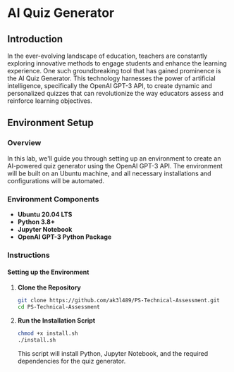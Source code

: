 # AI Quiz Generator

## Introduction 
In the ever-evolving landscape of education, teachers are constantly exploring innovative methods to engage students and enhance the learning experience. One such groundbreaking tool that has gained prominence is the AI Quiz Generator. This technology harnesses the power of artificial intelligence, specifically the OpenAI GPT-3 API, to create dynamic and personalized quizzes that can revolutionize the way educators assess and reinforce learning objectives.

## Environment Setup

### Overview
In this lab, we'll guide you through setting up an environment to create an AI-powered quiz generator using the OpenAI GPT-3 API. The environment will be built on an Ubuntu machine, and all necessary installations and configurations will be automated.

### Environment Components
- **Ubuntu 20.04 LTS**
- **Python 3.8+**
- **Jupyter Notebook**
- **OpenAI GPT-3 Python Package**

### Instructions

#### Setting up the Environment

1. **Clone the Repository**
   ```bash
   git clone https://github.com/ak3l489/PS-Technical-Assessment.git
   cd PS-Technical-Assessment
   ```

2. **Run the Installation Script**
   ```bash
   chmod +x install.sh
   ./install.sh
   ```
   This script will install Python, Jupyter Notebook, and the required dependencies for the quiz generator.
